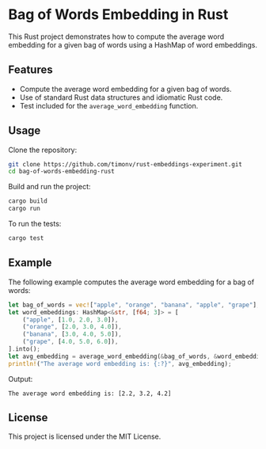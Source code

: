 # Bag of Words Embedding in Rust

This Rust project demonstrates how to compute the average word embedding for a given bag of words using a HashMap of word embeddings.

## Features

- Compute the average word embedding for a given bag of words.
- Use of standard Rust data structures and idiomatic Rust code.
- Test included for the `average_word_embedding` function.

## Usage

Clone the repository:

```bash
git clone https://github.com/timonv/rust-embeddings-experiment.git
cd bag-of-words-embedding-rust
```

Build and run the project:

```bash
cargo build
cargo run
```

To run the tests:

```bash
cargo test
```

## Example

The following example computes the average word embedding for a bag of words:

```rust
let bag_of_words = vec!["apple", "orange", "banana", "apple", "grape"];
let word_embeddings: HashMap<&str, [f64; 3]> = [
    ("apple", [1.0, 2.0, 3.0]),
    ("orange", [2.0, 3.0, 4.0]),
    ("banana", [3.0, 4.0, 5.0]),
    ("grape", [4.0, 5.0, 6.0]),
].into();
let avg_embedding = average_word_embedding(&bag_of_words, &word_embeddings);
println!("The average word embedding is: {:?}", avg_embedding);
```

Output:

```
The average word embedding is: [2.2, 3.2, 4.2]
```

## License

This project is licensed under the MIT License.
